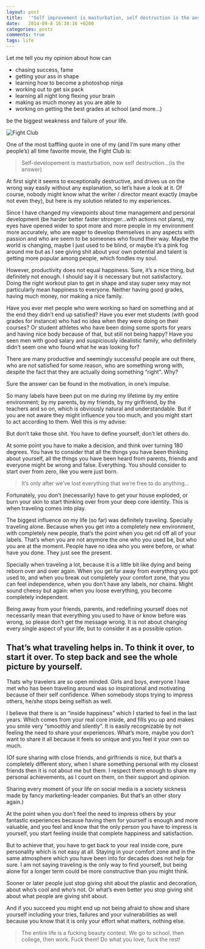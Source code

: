 ```yaml
---
layout: post
title:  '"Self improvement is masturbation, self destruction is the answer"'
date:   2014-09-8 16:38:16 +0200
categories: posts
comments: true
tags: life
---
```

Let me tell you my opinion about how can

  - chasing success, fame 
  - getting your ass in shape
  - learning how to become a photoshop ninja
  - working out to get six pack
  - learning all night long flexing your brain
  - making as much money as you are able to
  - working on getting the best grades at school (and more…)

be the biggest weakness and failure of your life.

![Fight Club](http://horrorhomework.com/blog/wp-content/uploads/2013/07/Fight-Club-fight-club-30836125-1600-1200.jpg "Fight Club")

One of the most baffling quote in one of my (and I’m sure many other people’s) all time favorite movie, the Fight Club is:

> Self-developement is masturbation, now self destruction…(is the answer)

At first sight it seems to exceptionally destructive, and drives us on the wrong way easily without any explanation, so let’s have a look at it. Of course, nobody might know what the writer / director meant exactly (maybe not even they), but here is my solution related to my experiences.

Since I have changed my viewpoints about time management and personal development (be harder better faster stronger…with actions not plans), my eyes have opened wider to spot more and more people in my environment more accurately, who are eager to develop themselves in any aspects with passion and who are seem to be someones who found their way. Maybe the world is changing, maybe I just used to be blind, or maybe it’s a pink fog around me but as I see giving shit about your own potential and talent is getting more popular among people, which fondles my soul.

However, productivity does not equal happiness. Sure, it’s a nice thing, but definitely not enough. I should say it is necessary but not satisfactory. Doing the right workout plan to get in shape and stay super sexy may not particularly mean happiness to everyone. Neither having good grades, having much money, nor making a nice family.

Have you ever met people who were working so hard on something and at the end they didn’t end up satisfied? Have you ever met students (with good grades for instance) who had no idea when they were doing on their courses? Or student athletes who have been doing some sports for years and having nice body because of that, but still not being happy? Have you seen men with good salary and suspiciously idealistic family, who definitely didn’t seem one who found what he was looking for?

There are many productive and seemingly successful people are out there, who are not satisfied for some reason, who are something wrong with, despite the fact that they are actually doing something “right". Why?

Sure the answer can be found in the motivation, in one’s impulse.

So many labels have been put on me during my lifetime by my entire environment; by my parents, by my friends, by my girlfriend, by the teachers and so on, which is obviously natural and understandable. But if you are not aware they might influence you too much, and you might start to act according to them. Well this is my advise:

But don’t take those shit. You have to define yourself, don’t let others do.

At some point you have to make a decision, and think over turning 180 degrees. You have to consider that all the things you have been thinking about yourself, all the things you have been heard from parents, friends and everyone might be wrong and false. Everything. You should consider to start over from zero, like you were just born.

> It’s only after we’ve lost everything that we’re free to do anything…

Fortunately, you don’t (necessarily) have to get your house exploded, or burn your skin to start thinking over from your deep core identity. This is when traveling comes into play.

The biggest influence on my life (so far) was definitely traveling. Specially traveling alone. Because when you get into a completely new environment, with completely new people, that’s the point when you get rid off all of your labels. That’s when you are not anymore the one who you used be, but who you are at the moment. People have no idea who you were before, or what have you done. They just see the present.

Specially when traveling a lot, because it is a little bit like dying and being reborn over and over again. When you get far away from everything you got used to, and when you break out completely your comfort zone, that you can feel independence, when you don’t have any labels, nor chains. Might sound cheesy but again: when you loose everything, you become completely independent.

Being away from your friends, parents, and redefining yourself does not necessarily mean that everything you used to have or know before was wrong, so please don’t get the message wrong. It is not about changing every single aspect of your life, but to consider it as a possible option.

## That’s what traveling helps in. To think it over, to start it over. To step back and see the whole picture by yourself.

Thats why travelers are so open minded. Girls and boys, everyone I have met who has been traveling around was so inspirational and motivating because of their self confidence. When somebody stops trying to impress others, he/she stops being selfish as well.

I believe that there is an “inside happiness” which I started to feel in the last years. Which comes from your real core inside, and fills you up and makes you smile very “smoothly and silently”. It is easily recognizable by not feeling the need to share your experiences. What’s more, maybe you don’t want to share it all because it feels so unique and you feel it your own so much.

(Of sure sharing with close friends, and girlfriends is nice, but that’s a completely different story, when I share something personal with my closest friends then it is not about me but them. I respect them enough to share my personal achievements, as I count on them, on their support and opinion.

Sharing every moment of your life on social media is a society sickness made by fancy marketing-leader companies. But that’s an other story again.)

At the point when you don’t feel the need to impress others by your fantastic experiences because having them for yourself is enough and more valuable, and you feel and know that the only person you have to impress is yourself, you start feeling inside that complete happiness and satisfaction.

But to achieve that, you have to get back to your real inside core, pure personality which is not easy at all. Staying in your comfort zone and in the same atmosphere which you have been into for decades does not help for sure. I am not saying traveling is the only way to find yourself, but being alone for a longer term could be more constructive than you might think.

Sooner or later people just stop giving shit about the plastic and decoration, about who’s cool and who’s not. Or what’s even better you stop giving shit about what people are giving shit about.

And if you succeed you might end up not being afraid to show and share yourself including your tries, failures and your vulnerabilities as well because you know that it is only your effort what matters, nothing else.

> The entire life is a fucking beauty contest. We go to school, then college, then work. Fuck them! Do what you love, fuck the rest!

